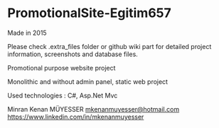 # PromotionalSite-Egitim657

Made in 2015

Please check .extra_files folder or github wiki part for detailed project information, screenshots and database files.

Promotional purpose website project

Monolithic and without admin panel, static web project

Used technologies : C#, Asp.Net Mvc

Minran Kenan MÜYESSER
mkenanmuyesser@hotmail.com
https://www.linkedin.com/in/mkenanmuyesser